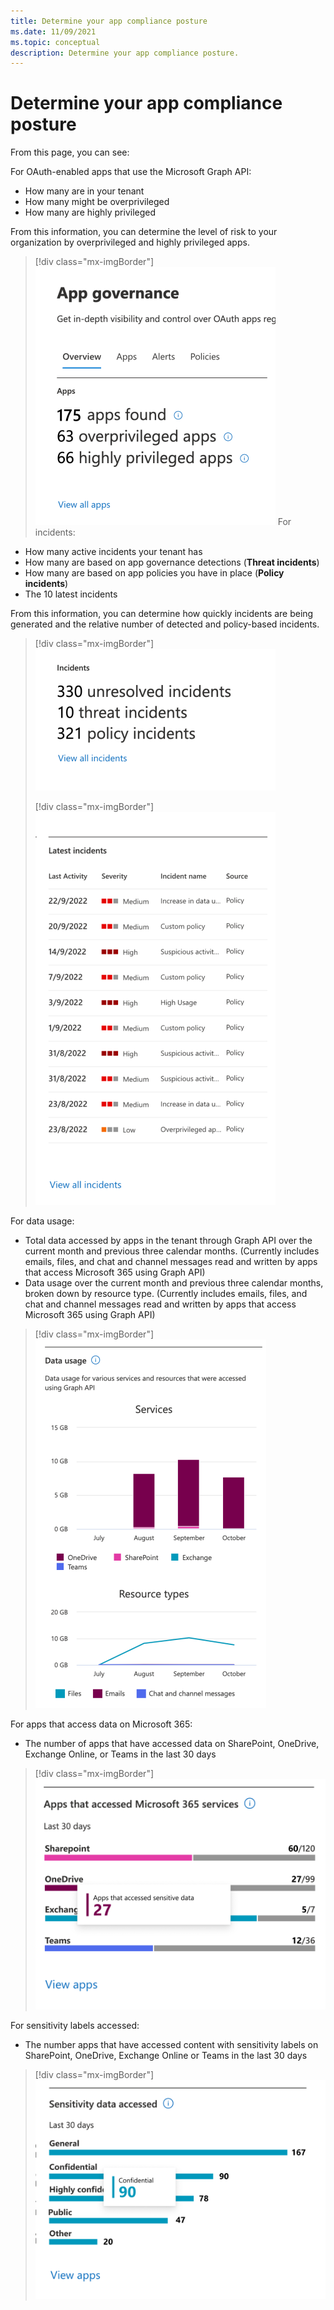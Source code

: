 ```yaml
---
title: Determine your app compliance posture
ms.date: 11/09/2021
ms.topic: conceptual
description: Determine your app compliance posture.
---
```


# Determine your app compliance posture

From this page, you can see:

For OAuth-enabled apps that use the Microsoft Graph API:
   - How many are in your tenant
   - How many might be overprivileged
   - How many are highly privileged

From this information, you can determine the level of risk to your organization by overprivileged and highly privileged apps.

> [!div class="mx-imgBorder"]
>![Determine the level of risk to your organization by overprivileged and highly privileged apps.](media/app-governance-visibility-insights-compliance-posture/app-summary.png)
For incidents:
   - How many active incidents your tenant has
   - How many are based on app governance detections (**Threat incidents**)
   - How many are based on app policies you have in place (**Policy incidents**)
   - The 10 latest incidents

From this information, you can determine how quickly incidents are being generated and the relative number of detected and policy-based incidents.

> [!div class="mx-imgBorder"]
>![Relative number of detected and policy-based incidents](incidents-summary1.png)
>
> [!div class="mx-imgBorder"]
>![top alerts](media/app-governance-visibility-insights-compliance-posture/top-alerts.png)

For data usage:
   - Total data accessed by apps in the tenant through Graph API over the current month and previous three calendar months. (Currently includes emails, files, and chat and channel messages read and written by apps that access Microsoft 365 using Graph API)
   - Data usage over the current month and previous three calendar months, broken down by resource type. (Currently includes emails, files, and chat and channel messages read and written by apps that access Microsoft 365 using Graph API)


> [!div class="mx-imgBorder"]
>![Total data accessed by apps](media/app-governance-visibility-insights-compliance-posture/data-usage-chart.png)

For apps that access data on Microsoft 365: 
- The number of apps that have accessed data on SharePoint, OneDrive, Exchange Online, or Teams in the last 30 days


> [!div class="mx-imgBorder"]
>![Apps that have accessed data on SharePoint, OneDrive, Exchange Online, or Teams in the last 30 days](media/app-governance-visibility-insights-compliance-posture/apps-accessed-m365-services-chart.png)

For sensitivity labels accessed:
- The number apps that have accessed content with sensitivity labels on SharePoint, OneDrive, Exchange Online or Teams in the last 30 days



> [!div class="mx-imgBorder"]
>![number apps that have accessed content with sensitivity labele](sensitive-data-accessed-chart1.png)




